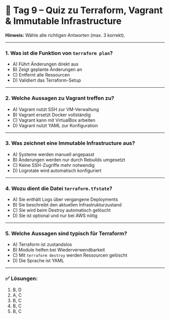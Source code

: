 # 🧪 Tag 9 – Quiz zu Terraform, Vagrant & Immutable Infrastructure

**Hinweis:** Wähle alle richtigen Antworten (max. 3 korrekt).

---

### 1. Was ist die Funktion von `terraform plan`?

- A) Führt Änderungen direkt aus
- B) Zeigt geplante Änderungen an
- C) Entfernt alle Ressourcen
- D) Validiert das Terraform-Setup

---

### 2. Welche Aussagen zu Vagrant treffen zu?

- A) Vagrant nutzt SSH zur VM-Verwaltung
- B) Vagrant ersetzt Docker vollständig
- C) Vagrant kann mit VirtualBox arbeiten
- D) Vagrant nutzt YAML zur Konfiguration

---

### 3. Was zeichnet eine Immutable Infrastructure aus?

- A) Systeme werden manuell angepasst
- B) Änderungen werden nur durch Rebuilds umgesetzt
- C) Keine SSH-Zugriffe mehr notwendig
- D) Logrotate wird automatisch konfiguriert

---

### 4. Wozu dient die Datei `terraform.tfstate`?

- A) Sie enthält Logs über vergangene Deployments
- B) Sie beschreibt den aktuellen Infrastrukturzustand
- C) Sie wird beim Destroy automatisch gelöscht
- D) Sie ist optional und nur bei AWS nötig

---

### 5. Welche Aussagen sind typisch für Terraform?

- A) Terraform ist zustandslos
- B) Module helfen bei Wiederverwendbarkeit
- C) Mit `terraform destroy` werden Ressourcen gelöscht
- D) Die Sprache ist YAML

---

### ✅ Lösungen:

1. B, D
2. A, C
3. B, C
4. B, C
5. B, C
